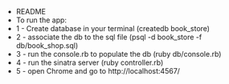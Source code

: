 * README
* To run the app:
* 1 - Create database in your terminal (createdb book_store)
* 2 - associate the db to the sql file (psql -d book_store -f db/book_shop.sql)
* 3 - run the console.rb to populate the db (ruby db/console.rb)
* 4 - run the sinatra server (ruby controller.rb)
* 5 - open Chrome and go to http://localhost:4567/
